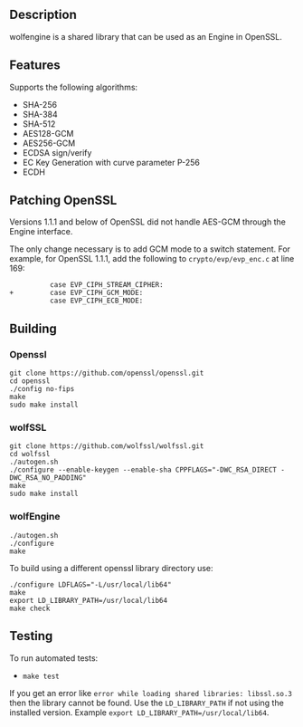 
## Description

wolfengine is a shared library that can be used as an Engine in OpenSSL.

## Features

Supports the following algorithms:

* SHA-256
* SHA-384
* SHA-512
* AES128-GCM
* AES256-GCM
* ECDSA sign/verify
* EC Key Generation with curve parameter P-256
* ECDH

## Patching OpenSSL

Versions 1.1.1 and below of OpenSSL did not handle AES-GCM through the Engine 
interface.

The only change necessary is to add GCM mode to a switch statement.
For example, for OpenSSL 1.1.1, add the following to `crypto/evp/evp_enc.c` at
line 169:

```
          case EVP_CIPH_STREAM_CIPHER:
+         case EVP_CIPH_GCM_MODE:
          case EVP_CIPH_ECB_MODE:
```

## Building

### Openssl

```
git clone https://github.com/openssl/openssl.git
cd openssl
./config no-fips
make
sudo make install
```

### wolfSSL

```
git clone https://github.com/wolfssl/wolfssl.git
cd wolfssl
./autogen.sh
./configure --enable-keygen --enable-sha CPPFLAGS="-DWC_RSA_DIRECT -DWC_RSA_NO_PADDING"
make
sudo make install
```

### wolfEngine

```
./autogen.sh
./configure
make
```

To build using a different openssl library directory use:

```
./configure LDFLAGS="-L/usr/local/lib64"
make
export LD_LIBRARY_PATH=/usr/local/lib64
make check
```

## Testing

To run automated tests:

* `make test`

If you get an error like `error while loading shared libraries: libssl.so.3` then the library cannot be found. Use the `LD_LIBRARY_PATH` if not using the installed version. Example `export LD_LIBRARY_PATH=/usr/local/lib64`.
